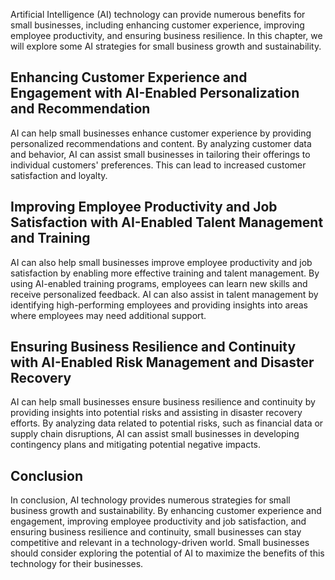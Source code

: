 

Artificial Intelligence (AI) technology can provide numerous benefits for small businesses, including enhancing customer experience, improving employee productivity, and ensuring business resilience. In this chapter, we will explore some AI strategies for small business growth and sustainability.

Enhancing Customer Experience and Engagement with AI-Enabled Personalization and Recommendation
-----------------------------------------------------------------------------------------------

AI can help small businesses enhance customer experience by providing personalized recommendations and content. By analyzing customer data and behavior, AI can assist small businesses in tailoring their offerings to individual customers' preferences. This can lead to increased customer satisfaction and loyalty.

Improving Employee Productivity and Job Satisfaction with AI-Enabled Talent Management and Training
---------------------------------------------------------------------------------------------------

AI can also help small businesses improve employee productivity and job satisfaction by enabling more effective training and talent management. By using AI-enabled training programs, employees can learn new skills and receive personalized feedback. AI can also assist in talent management by identifying high-performing employees and providing insights into areas where employees may need additional support.

Ensuring Business Resilience and Continuity with AI-Enabled Risk Management and Disaster Recovery
-------------------------------------------------------------------------------------------------

AI can help small businesses ensure business resilience and continuity by providing insights into potential risks and assisting in disaster recovery efforts. By analyzing data related to potential risks, such as financial data or supply chain disruptions, AI can assist small businesses in developing contingency plans and mitigating potential negative impacts.

Conclusion
----------

In conclusion, AI technology provides numerous strategies for small business growth and sustainability. By enhancing customer experience and engagement, improving employee productivity and job satisfaction, and ensuring business resilience and continuity, small businesses can stay competitive and relevant in a technology-driven world. Small businesses should consider exploring the potential of AI to maximize the benefits of this technology for their businesses.
